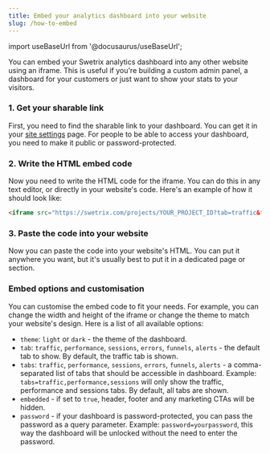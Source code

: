 ```yaml
---
title: Embed your analytics dashboard into your website
slug: /how-to-embed
---
```


import useBaseUrl from '@docusaurus/useBaseUrl';

You can embed your Swetrix analytics dashboard into any other website using an iframe. This is useful if you're building a custom admin panel, a dashboard for your customers or just want to show your stats to your visitors.

### 1. Get your sharable link
First, you need to find the sharable link to your dashboard. You can get it in your [site settings](/how-to-access-site-settings) page. For people to be able to access your dashboard, you need to make it public or password-protected.

### 2. Write the HTML embed code
Now you need to write the HTML code for the iframe. You can do this in any text editor, or directly in your website's code. Here's an example of how it should look like:

```html
<iframe src="https://swetrix.com/projects/YOUR_PROJECT_ID?tab=traffic&theme=dark" width="1200" height="700" title="Test"></iframe>
```

### 3. Paste the code into your website
Now you can paste the code into your website's HTML. You can put it anywhere you want, but it's usually best to put it in a dedicated page or section.

### Embed options and customisation
You can customise the embed code to fit your needs. For example, you can change the width and height of the iframe or change the theme to match your website's design.
Here is a list of all available options:

 - `theme`: `light` or `dark` - the theme of the dashboard.
 - `tab`: `traffic`, `performance`, `sessions`, `errors`, `funnels`, `alerts` - the default tab to show. By default, the traffic tab is shown.
 - `tabs`: `traffic`, `performance`, `sessions`, `errors`, `funnels`, `alerts` - a comma-separated list of tabs that should be accessible in dashboard. Example: `tabs=traffic,performance,sessions` will only show the traffic, performance and sessions tabs. By default, all tabs are shown.
 - `embedded` - if set to `true`, header, footer and any marketing CTAs will be hidden.
 - `password` - if your dashboard is password-protected, you can pass the password as a query parameter. Example: `password=yourpassword`, this way the dashboard will be unlocked without the need to enter the password.
